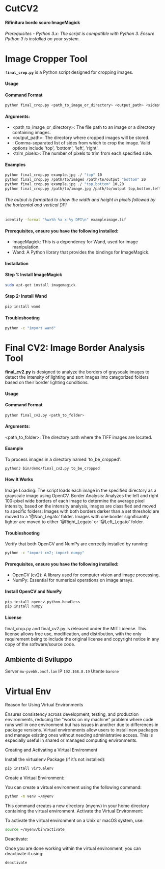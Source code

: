 # CutCV2

#### Rifinitura bordo scuro ImageMagick

###### Prerequisites - Python 3.x: The script is compatible with Python 3. Ensure Python 3 is installed on your system.

# Image Cropper Tool
**`final_crop.py`** is a Python script designed for cropping images.




#### Usage
#### Command Format

``` bash
python final_crop.py <path_to_image_or_directory> <output_path> <sides> <trim_pixels>
```



#### Arguments:

- <path_to_image_or_directory>: The file path to an image or a directory containing images.
- <output_path>: The directory where cropped images will be stored.
- <sides>: Comma-separated list of sides from which to crop the image. Valid options include 'top', 'bottom', 'left', 'right'.
- <trim_pixels>: The number of pixels to trim from each specified side.

#### Examples

``` bash
python final_crop.py example.jpg ./ "top" 10
python final_crop.py /path/to/images /path/to/output "bottom" 20
python final_crop.py example.jpg ./ "top,bottom" 10,20
python final_crop.py /path/to/image.jpg /path/to/output top,bottom,left,right 10,15,5,20

```

###### The output is formatted to show the width and height in pixels followed by the horizontal and vertical DPI
``` bash
identify -format "%wx%h %x x %y DPI\n" exampleimage.tif
``` 

#### Prerequisites, ensure you have the following installed:

- ImageMagick: This is a dependency for Wand, used for image manipulation.
- Wand: A Python library that provides the bindings for ImageMagick.

#### Installation

#### Step 1: Install ImageMagick

``` bash
sudo apt-get install imagemagick
```

#### Step 2: Install Wand
``` bash
pip install wand
```

#### Troubleshooting

``` bash
python -c "import wand"
```

# Final CV2: Image Border Analysis Tool

**final_cv2.py** is designed to analyze the borders of grayscale images to detect the intensity of lighting and sort images into categorized folders based on their border lighting conditions.


#### Usage
#### Command Format
``` bash
python final_cv2.py <path_to_folder>
```

#### Arguments:
<path_to_folder>: The directory path where the TIFF images are located.

#### Example
To process images in a directory named 'to_be_cropped':
``` bash
python3 bin/demo/final_cv2.py to_be_cropped
```

#### How It Works
Image Loading: The script loads each image in the specified directory as a grayscale image using OpenCV.
Border Analysis: Analyzes the left and right 100-pixel wide borders of each image to determine the average pixel intensity, based on the intensity analysis, images are classified and moved to specific folders:
Images with both borders darker than a set threshold are moved to a '@Non_Legato' folder.
Images with one border significantly lighter are moved to either '@Right_Legato' or '@Left_Legato' folder.


#### Troubleshooting
Verify that both OpenCV and NumPy are correctly installed by running:
``` bash
python -c "import cv2; import numpy"
```

#### Prerequisites, ensure you have the following installed:

- OpenCV (cv2): A library used for computer vision and image processing.
- NumPy: Essential for numerical operations on image arrays.


#### Install OpenCV and NumPy

``` bash
pip install opencv-python-headless
pip install numpy
```

#### License
final_crop.py and final_cv2.py is released under the MIT License. This license allows free use, modification, and distribution, with the only requirement being to include the original license and copyright notice in any copy of the software/source code.



## Ambiente di Sviluppo

Server `mw-pvebk.bncf.lan` IP `192.168.8.19` Utente `barone`

# Virtual Env
Reason for Using Virtual Environments

Ensures consistency across development, testing, and production environments, reducing the "works on my machine" problem where code runs well in one environment but has issues in another due to differences in package versions.
Virtual environments allow users to install new packages and manage existing ones without needing administrative access. This is especially useful in shared or managed computing environments.

Creating and Activating a Virtual Environment


Install the virtualenv Package (if it’s not installed):

``` bash
pip install virtualenv
```
Create a Virtual Environment:

You can create a virtual environment using the following command:
``` bash
python -m venv ~/myenv
```
This command creates a new directory (myenv) in your home directory containing the virtual environment.
Activate the Virtual Environment:

To activate the virtual environment on a Unix or macOS system, use:
``` bash
source ~/myenv/bin/activate
```

Deactivate:

Once you are done working within the virtual environment, you can deactivate it using:
``` bash
deactivate
```
